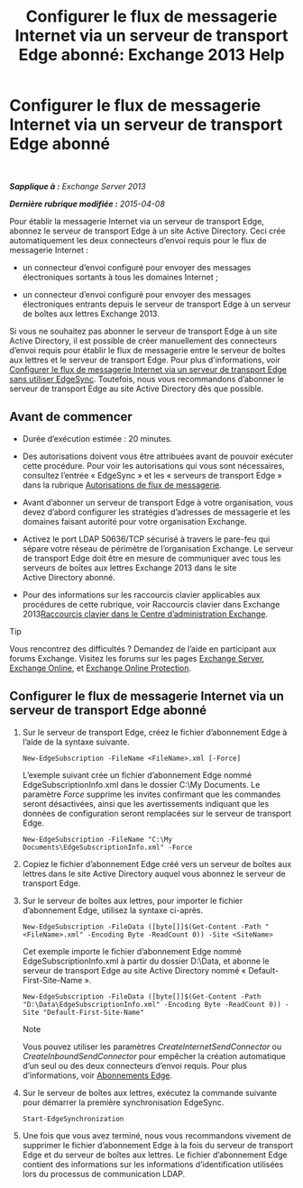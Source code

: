 ﻿---
title: 'Configurer le flux de messagerie Internet via un serveur de transport Edge abonné: Exchange 2013 Help'
TOCTitle: Configurer le flux de messagerie Internet via un serveur de transport Edge abonné
ms:assetid: d12ea770-99ce-4ab4-a373-96f2554641fa
ms:mtpsurl: https://technet.microsoft.com/fr-fr/library/Bb738158(v=EXCHG.150)
ms:contentKeyID: 61180549
ms.date: 04/24/2018
mtps_version: v=EXCHG.150
ms.translationtype: HT
---

# Configurer le flux de messagerie Internet via un serveur de transport Edge abonné

 

_**Sapplique à :** Exchange Server 2013_

_**Dernière rubrique modifiée :** 2015-04-08_

Pour établir la messagerie Internet via un serveur de transport Edge, abonnez le serveur de transport Edge à un site Active Directory. Ceci crée automatiquement les deux connecteurs d’envoi requis pour le flux de messagerie Internet :

  - un connecteur d’envoi configuré pour envoyer des messages électroniques sortants à tous les domaines Internet ;

  - un connecteur d’envoi configuré pour envoyer des messages électroniques entrants depuis le serveur de transport Edge à un serveur de boîtes aux lettres Exchange 2013.

Si vous ne souhaitez pas abonner le serveur de transport Edge à un site Active Directory, il est possible de créer manuellement des connecteurs d’envoi requis pour établir le flux de messagerie entre le serveur de boîtes aux lettres et le serveur de transport Edge. Pour plus d'informations, voir [Configurer le flux de messagerie Internet via un serveur de transport Edge sans utiliser EdgeSync](configure-internet-mail-flow-through-an-edge-transport-server-without-using-edgesync-exchange-2013-help.md). Toutefois, nous vous recommandons d’abonner le serveur de transport Edge au site Active Directory dès que possible.

## Avant de commencer

  - Durée d’exécution estimée : 20 minutes.

  - Des autorisations doivent vous être attribuées avant de pouvoir exécuter cette procédure. Pour voir les autorisations qui vous sont nécessaires, consultez l’entrée « EdgeSync » et les « serveurs de transport Edge » dans la rubrique [Autorisations de flux de messagerie](mail-flow-permissions-exchange-2013-help.md).

  - Avant d’abonner un serveur de transport Edge à votre organisation, vous devez d’abord configurer les stratégies d’adresses de messagerie et les domaines faisant autorité pour votre organisation Exchange.

  - Activez le port LDAP 50636/TCP sécurisé à travers le pare-feu qui sépare votre réseau de périmètre de l’organisation Exchange. Le serveur de transport Edge doit être en mesure de communiquer avec tous les serveurs de boîtes aux lettres Exchange 2013 dans le site Active Directory abonné.

  - Pour des informations sur les raccourcis clavier applicables aux procédures de cette rubrique, voir Raccourcis clavier dans Exchange 2013[Raccourcis clavier dans le Centre d’administration Exchange](keyboard-shortcuts-in-the-exchange-admin-center-exchange-online-protection-help.md).

> [!TIP]
> Vous rencontrez des difficultés ? Demandez de l’aide en participant aux forums Exchange. Visitez les forums sur les pages <a href="https://go.microsoft.com/fwlink/p/?linkid=60612">Exchange Server</a>, <a href="https://go.microsoft.com/fwlink/p/?linkid=267542">Exchange Online</a>, et <a href="https://go.microsoft.com/fwlink/p/?linkid=285351">Exchange Online Protection</a>.


## Configurer le flux de messagerie Internet via un serveur de transport Edge abonné

1.  Sur le serveur de transport Edge, créez le fichier d’abonnement Edge à l’aide de la syntaxe suivante.
    
        New-EdgeSubscription -FileName <FileName>.xml [-Force]
    
    L’exemple suivant crée un fichier d’abonnement Edge nommé EdgeSubscriptionInfo.xml dans le dossier C:\\My Documents. Le paramètre *Force* supprime les invites confirmant que les commandes seront désactivées, ainsi que les avertissements indiquant que les données de configuration seront remplacées sur le serveur de transport Edge.
    
        New-EdgeSubscription -FileName "C:\My Documents\EdgeSubscriptionInfo.xml" -Force

2.  Copiez le fichier d’abonnement Edge créé vers un serveur de boîtes aux lettres dans le site Active Directory auquel vous abonnez le serveur de transport Edge.

3.  Sur le serveur de boîtes aux lettres, pour importer le fichier d’abonnement Edge, utilisez la syntaxe ci-après.
    
        New-EdgeSubscription -FileData ([byte[]]$(Get-Content -Path "<FileName>.xml" -Encoding Byte -ReadCount 0)) -Site <SiteName>
    
    Cet exemple importe le fichier d’abonnement Edge nommé EdgeSubscriptionInfo.xml à partir du dossier D:\\Data, et abonne le serveur de transport Edge au site Active Directory nommé « Default-First-Site-Name ».
    
        New-EdgeSubscription -FileData ([byte[]]$(Get-Content -Path "D:\Data\EdgeSubscriptionInfo.xml" -Encoding Byte -ReadCount 0)) -Site "Default-First-Site-Name"
    
    > [!NOTE]
    > Vous pouvez utiliser les paramètres <em>CreateInternetSendConnector</em> ou <em>CreateInboundSendConnector</em> pour empêcher la création automatique d’un seul ou des deux connecteurs d’envoi requis. Pour plus d’informations, voir <a href="edge-subscriptions-exchange-2013-help.md">Abonnements Edge</a>.


4.  Sur le serveur de boîtes aux lettres, exécutez la commande suivante pour démarrer la première synchronisation EdgeSync.
    
        Start-EdgeSynchronization

5.  Une fois que vous avez terminé, nous vous recommandons vivement de supprimer le fichier d’abonnement Edge à la fois du serveur de transport Edge et du serveur de boîtes aux lettres. Le fichier d’abonnement Edge contient des informations sur les informations d’identification utilisées lors du processus de communication LDAP.

